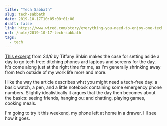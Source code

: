 ```yaml
---
title: "Tech Sabbath"
slug: tech-sabbath
date: 2019-10-17T10:05:00+01:00
draft: false
link: https://www.wired.com/story/everything-you-need-to-enjoy-one-tech-free-day-a-week/
url: /note/2019-10-17-tech-sabbath
tags:
  - tech
---
```


[This excerpt](https://www.wired.com/story/everything-you-need-to-enjoy-one-tech-free-day-a-week/) from _24/6_ by Tiffany Shlain makes the case for setting aside a day to go tech free: ditching phones and laptops and screens for the day. It's come along just at the right time for me, as I'm generally shrinking away from tech outside of my work life more and more.

I like the way the article describes what you might need a tech-free day: a basic watch, a pen, and a little notebook containing some emergency phone numbers. Slightly idealistically it argues that the day then becomes about the basics: seeing friends, hanging out and chatting, playing games, cooking meals.

I'm going to try it this weekend, my phone left at home in a drawer. I'll see how it goes.
